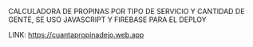 CALCULADORA DE PROPINAS POR TIPO DE SERVICIO Y CANTIDAD DE GENTE, SE USO JAVASCRIPT Y FIREBASE PARA EL DEPLOY

LINK: https://cuantapropinadejo.web.app
